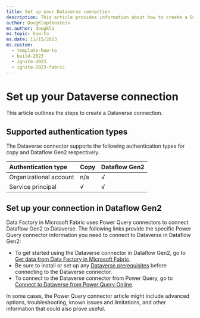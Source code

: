 ```yaml
---
title: Set up your Dataverse connection
description: This article provides information about how to create a Dataverse connection in Microsoft Fabric.
author: DougKlopfenstein
ms.author: dougklo
ms.topic: how-to
ms.date: 11/15/2023
ms.custom:
  - template-how-to
  - build-2023
  - ignite-2023
  - ignite-2023-fabric
---
```


# Set up your Dataverse connection

This article outlines the steps to create a Dataverse connection.

## Supported authentication types

The Dataverse connector supports the following authentication types for copy and Dataflow Gen2 respectively.  

|Authentication type |Copy |Dataflow Gen2 |
|:---|:---|:---|
|Organizational account| n/a | √ |
|Service principal| √ | √ |

## Set up your connection in Dataflow Gen2

Data Factory in Microsoft Fabric uses Power Query connectors to connect Dataflow Gen2 to Dataverse. The following links provide the specific Power Query connector information you need to connect to Dataverse in Dataflow Gen2:

- To get started using the Dataverse connector in Dataflow Gen2, go to [Get data from Data Factory in Microsoft Fabric](/power-query/where-to-get-data#get-data-from-data-factory-in-microsoft-fabric-preview).
- Be sure to install or set up any [Dataverse prerequisites](/power-query/connectors/dataverse#prerequisites) before connecting to the Dataverse connector.
- To connect to the Dataverse connector from Power Query, go to [Connect to Dataverse from Power Query Online](/power-query/connectors/dataverse#connect-to-dataverse-from-power-query-online).

In some cases, the Power Query connector article might include advanced options, troubleshooting, known issues and limitations, and other information that could also prove useful.
